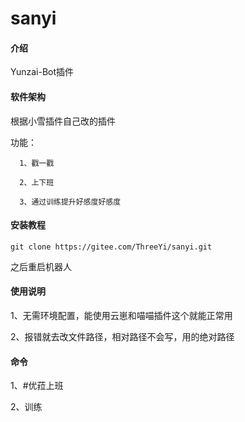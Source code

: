 # sanyi

#### 介绍
Yunzai-Bot插件

#### 软件架构
根据小雪插件自己改的插件

功能：

      1、戳一戳

      2、上下班

      3、通过训练提升好感度好感度
   


#### 安装教程


```
git clone https://gitee.com/ThreeYi/sanyi.git

```
  
之后重启机器人

#### 使用说明

1、无需环境配置，能使用云崽和喵喵插件这个就能正常用

2、报错就去改文件路径，相对路径不会写，用的绝对路径

#### 命令

 1、#优菈上班

 2、训练


